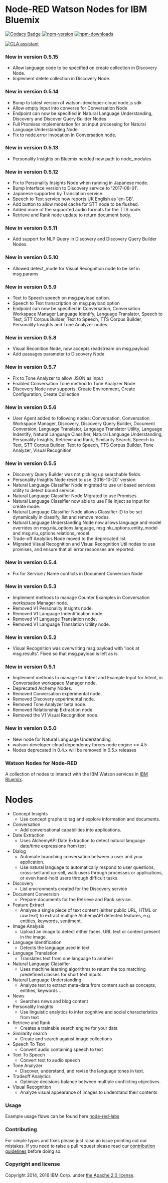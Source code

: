 Node-RED Watson Nodes for IBM Bluemix
=====================================

[![Codacy Badge](https://api.codacy.com/project/badge/Grade/4f98536040924add9da4ca1deecb72b4)](https://www.codacy.com/app/BetaWorks-NodeRED-Watson/node-red-node-watson?utm_source=github.com&amp;utm_medium=referral&amp;utm_content=watson-developer-cloud/node-red-node-watson&amp;utm_campaign=Badge_Grade)
[![npm-version](https://img.shields.io/npm/v/node-red-node-watson.svg)](https://www.npmjs.com/package/node-red-node-watson)
[![npm-downloads](https://img.shields.io/npm/dm/node-red-node-watson.svg)](https://www.npmjs.com/package/node-red-node-watson)

<a href="https://cla-assistant.io/watson-developer-cloud/node-red-node-watson"><img src="https://cla-assistant.io/readme/badge/watson-developer-cloud/node-red-node-watson" alt="CLA assistant" /></a>

### New in version 0.5.15
- Allow language code to be specified on create collection in Discovery Node.
- Implement delete collection in Discovery Node.

### New in version 0.5.14
- Bump to latest version of watson-developer-cloud node.js sdk
- Allow empty input into converse for Conversation Node
- Endpoint can now be specified in Natural Language Understanding, Discovery and Discover Query Builder Nodes
- Full Promises implementation for on input processing for Natural Language Understanding Node
- Fix to node.error invocation in Conversation node.

### New in version 0.5.13
- Personality Insights on Bluemix needed new path to node_modules

### New in version 0.5.12
- Fix to Personality Insights Node when running in Japanese mode.
- Bump Interface version to Discovery service to '2017-08-01'.
- Japanese supported by Translation service.
- Speech to Text service now reports UK English as 'en-GB'.
- Add button to allow model cache for STT node to be flushed.
- Added more of the supported audio formats for the TTS node.
- Retrieve and Rank node update to return document body.

### New in version 0.5.11
- Add support for NLP Query in Discovery and Discovery Query Builder Nodes.

### New in version 0.5.10
- Allowed detect_mode for Visual Recognition node to be set in msg.params

### New in version 0.5.9
- Text to Speech speech on msg.payload option.
- Speech to Text transcription on msg.payload option
- Endpoint can now be specified in Conversation,
Conversation Workspace Manager Language Identify, Language Translator,
Speech to Text, STT Corpus Builder, Text to Speech, TTS Corpus Builder,
Personality Insights and Tone Analyzer nodes.

### New in version 0.5.8
- Visual Reconition Node, now accepts readstream on msg.payload
- Add passages parameter to Discovery Node

### New in version 0.5.7
- Fix to Tone Analyzer to allow JSON as input
- Enabled Conversation Tone method to Tone Analyzer Node
- Discovery Node now supports: Create Environment, Create Configuration,
Create Collection

### New in version 0.5.6
- User Agent added to following nodes: Conversation, Conversation Workspace Manager,
Discovery, Discovery Query Builder, Document Conversion, Language Translator,
Language Translator Utility, Language Indentify, Natural Language Classifier,
Natural Language Understanding, Personality Insights, Retrieve and Rank,
Similarity Search, Speech to Text, STT Corpus Builder, Text to Speech,
TTS Corpus Builder, Tone Analyzer, Visual Recognition

### New in version 0.5.5
- Discovery Query Builder was not picking up searchable fields.
- Personality Insights Node reset to use '2016-10-20' version
- Natural Language Classifier Node migrated to use url based services utility to detect bound service.
- Natural Language Classifier Node Migrated to use Promises.
- Natural Language Classifier now able to use File Inject as input for create mode.
- Natural Language Classifier Node allows Classifier ID to be set dynamically in classify, list and remove modes.
- Natural Language Understanding Node now allows language and model overrides on
msg.nlu_options.language, msg.nlu_options.entity_model and msg.nlu_options.relations_model.
- Trade-off Analytics Node moved to the deprecated list.
- Migrated Visual Recognition and Visual Recognition Util nodes to use promises, and
ensure that all error responses are reported.

### New in version 0.5.4
- Fix for Service / Name conflicts in Document Conversion Node

### New in version 0.5.3
- Implement methods to manage Counter Examples in
Conversation workspace Manager node.
- Removed V1 Personality Insights node.
- Removed V1 Language Indentification node.
- Removed V1 Language Translation node.
- Removed V1 Language Translation Utility node.

### New in version 0.5.2
- Visual Recognition was overwriting msg.payload with 'look at msg.results'. Fixed
so that msg.payload is left as is.

### New in version 0.5.1
- Implement methods to manage for Intent and Example Input for Intent, in
Conversation workspace Manager node.
- Deprecated Alchemy Nodes.
- Removed Conversation experimental node.
- Removed Discovery experimental node.
- Removed Tone Analyzer beta node.
- Removed Relationship Extraction node.
- Removed the V1 Visual Recognition node.

### New in version 0.5.0
- New node for Natural Language Understanding
- watson-developer-cloud dependency forces node engine >= 4.5
- Nodes deprecated in 0.4.x will be removed in 0.5.x releases


### Watson Nodes for Node-RED
A collection of nodes to interact with the IBM Watson services in [IBM Bluemix](http://bluemix.net).

# Nodes

- Concept Insights
    - Use concept graphs to tag and explore information and documents.
- Conversation
    - Add conversational capabilities into applications.
- Date Extraction
    - Uses AlchemyAPI Date Extraction to detect natural language date/time expressions from text
- Dialog
    - Automate branching conversation between a user and your application.
    - Use natural language to automatically respond to user questions, cross-sell and up-sell, walk users through processes or applications, or even hand-hold users through difficult tasks.
- Discovery
    - List environments created for the Discovery service
- Document Conversion
    - Prepare documents for the Retrieve and Rank service.
- Feature Extract
    - Analyse a single piece of text content (either public URL, HTML or raw text)
      to extract multiple AlchemyAPI detected features, e.g. entities, keywords,
      sentiment.           
- Image Analysis
    - Upload an image to detect either faces, URL text or
      content present in the image.
- Language Identification
    - Detects the language used in text
- Language Translation
    - Translates text from one language to another    
- Natural Language Classifier
    - Uses machine learning algorithms to return the top matching predefined classes for short text inputs.
- Natural Language Understanding
    - Analyze text to extract meta-data from content such as concepts, entities, keywords ...
- News
    - Searches news and blog content    
- Personality Insights
    - Use linguistic analytics to infer cognitive and social characteristics from text
- Retrieve and Rank
    - Creates a trainable search engine for your data  
- Similarity search
    - Create and search against image collections  
- Speech To Text
    - Convert audio containing speech to text
- Text To Speech
    - Convert text to audio speech
- Tone Analyzer
    - Discover, understand, and revise the language tones in text.
- Tradeoff Analytics
    - Optimize decisions balance between multiple conflicting objectives.
- Visual Recognition
    - Analyze visual appearance of images to understand their contents

### Usage
Example usage flows can be found here [node-red-labs](https://github.com/watson-developer-cloud/node-red-labs)

### Contributing

For simple typos and fixes please just raise an issue pointing out our mistakes.
If you need to raise a pull request please read our [contribution guidelines](https://github.com/watson-developer-cloud/node-red-node-watson/blob/master/CONTRIBUTING.md)
before doing so.

### Copyright and license

Copyright 2014, 2016 IBM Corp. under [the Apache 2.0 license](LICENSE).
